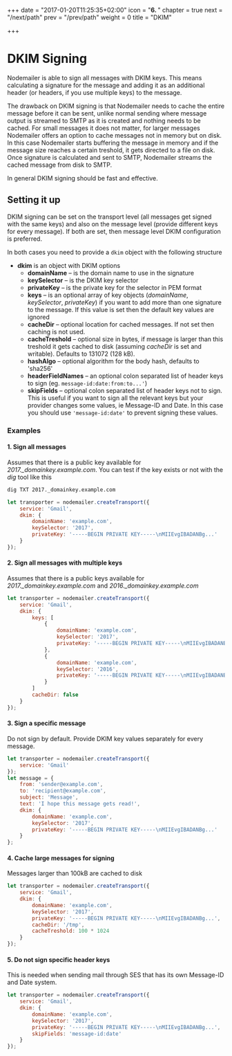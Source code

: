 +++
date = "2017-01-20T11:25:35+02:00"
icon = "<b>6. </b>"
chapter = true
next = "/next/path"
prev = "/prev/path"
weight = 0
title = "DKIM"

+++

# DKIM Signing

Nodemailer is able to sign all messages with DKIM keys. This means calculating a signature for the message and adding it as an additional header (or headers, if you use multiple keys) to the message.

The drawback on DKIM signing is that Nodemailer needs to cache the entire message before it can be sent, unlike normal sending where message output is streamed to SMTP as it is created and nothing needs to be cached. For small messages it does not matter, for larger messages Nodemailer offers an option to cache messages not in memory but on disk. In this case Nodemailer starts buffering the message in memory and if the message size reaches a certain treshold, it gets directed to a file on disk. Once signature is calculated and sent to SMTP, Nodemailer streams the cached message from disk to SMTP.

In general DKIM signing should be fast and effective.

## Setting it up

DKIM signing can be set on the transport level (all messages get signed with the same keys) and also on the message level (provide different keys for every message). If both are set, then message level DKIM configuration is preferred.

In both cases you need to provide a `dkim` object with the following structure

* **dkim** is an object with DKIM options
  * **domainName** – is the domain name to use in the signature
  * **keySelector** – is the DKIM key selector
  * **privateKey** – is the private key for the selector in PEM format
  * **keys** – is an optional array of key objects (*domainName*, *keySelector*, *privateKey*) if you want to add more than one signature to the message. If this value is set then the default key values are ignored
  * **cacheDir** – optional location for cached messages. If not set then caching is not used.
  * **cacheTreshold** – optional size in bytes, if message is larger than this treshold it gets cached to disk (assuming *cacheDir* is set and writable). Defaults to 131072 (128 kB).
  * **hashAlgo** – optional algorithm for the body hash, defaults to 'sha256'
  * **headerFieldNames** – an optional colon separated list of header keys to sign (eg. `message-id:date:from:to...'`)
  * **skipFields** – optional colon separated list of header keys not to sign. This is useful if you want to sign all the relevant keys but your provider changes some values, ie Message-ID and Date. In this case you should use `'message-id:date'` to prevent signing these values.

### Examples

#### 1\. Sign all messages

Assumes that there is a public key available for *2017._domainkey.example.com*. You can test if the key exists or not with the *dig* tool like this

```bash
dig TXT 2017._domainkey.example.com
```

```javascript
let transporter = nodemailer.createTransport({
    service: 'Gmail',
    dkim: {
        domainName: 'example.com',
        keySelector: '2017',
        privateKey: '-----BEGIN PRIVATE KEY-----\nMIIEvgIBADANBg...'
    }
});
```

#### 2\. Sign all messages with multiple keys

Assumes that there is a public keys available for *2017._domainkey.example.com* and *2016._domainkey.example.com*

```javascript
let transporter = nodemailer.createTransport({
    service: 'Gmail',
    dkim: {
        keys: [
            {
                domainName: 'example.com',
                keySelector: '2017',
                privateKey: '-----BEGIN PRIVATE KEY-----\nMIIEvgIBADANBg...'
            },
            {
                domainName: 'example.com',
                keySelector: '2016',
                privateKey: '-----BEGIN PRIVATE KEY-----\nMIIEvgIBADANBg...'
            }
        ]
        cacheDir: false
    }
});
```

#### 3\. Sign a specific message

Do not sign by default. Provide DKIM key values separately for every message.

```javascript
let transporter = nodemailer.createTransport({
    service: 'Gmail'
});
let message = {
    from: 'sender@example.com',
    to: 'recipient@example.com',
    subject: 'Message',
    text: 'I hope this message gets read!',
    dkim: {
        domainName: 'example.com',
        keySelector: '2017',
        privateKey: '-----BEGIN PRIVATE KEY-----\nMIIEvgIBADANBg...'
    }
};
```

#### 4\. Cache large messages for signing

Messages larger than 100kB are cached to disk

```javascript
let transporter = nodemailer.createTransport({
    service: 'Gmail',
    dkim: {
        domainName: 'example.com',
        keySelector: '2017',
        privateKey: '-----BEGIN PRIVATE KEY-----\nMIIEvgIBADANBg...',
        cacheDir: '/tmp',
        cacheTreshold: 100 * 1024
    }
});
```

#### 5\. Do not sign specific header keys

This is needed when sending mail through SES that has its own Message-ID and Date system.

```javascript
let transporter = nodemailer.createTransport({
    service: 'Gmail',
    dkim: {
        domainName: 'example.com',
        keySelector: '2017',
        privateKey: '-----BEGIN PRIVATE KEY-----\nMIIEvgIBADANBg...',
        skipFields: 'message-id:date'
    }
});
```

